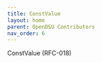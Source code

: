 ```yaml
---
title: ConstValue 
layout: home
parent: OpenDSU Contributors
nav_order: 6
---
```


ConstValue (RFC-018)